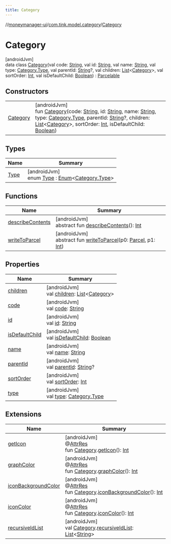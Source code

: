 ```yaml
---
title: Category
---
```

//[moneymanager-ui](../../../index.html)/[com.tink.model.category](../index.html)/[Category](index.html)



# Category



[androidJvm]\
data class [Category](index.html)(val code: [String](https://kotlinlang.org/api/latest/jvm/stdlib/kotlin/-string/index.html), val id: [String](https://kotlinlang.org/api/latest/jvm/stdlib/kotlin/-string/index.html), val name: [String](https://kotlinlang.org/api/latest/jvm/stdlib/kotlin/-string/index.html), val type: [Category.Type](-type/index.html), val parentId: [String](https://kotlinlang.org/api/latest/jvm/stdlib/kotlin/-string/index.html)?, val children: [List](https://kotlinlang.org/api/latest/jvm/stdlib/kotlin.collections/-list/index.html)&lt;[Category](index.html)&gt;, val sortOrder: [Int](https://kotlinlang.org/api/latest/jvm/stdlib/kotlin/-int/index.html), val isDefaultChild: [Boolean](https://kotlinlang.org/api/latest/jvm/stdlib/kotlin/-boolean/index.html)) : [Parcelable](https://developer.android.com/reference/kotlin/android/os/Parcelable.html)



## Constructors


| | |
|---|---|
| [Category](-category.html) | [androidJvm]<br>fun [Category](-category.html)(code: [String](https://kotlinlang.org/api/latest/jvm/stdlib/kotlin/-string/index.html), id: [String](https://kotlinlang.org/api/latest/jvm/stdlib/kotlin/-string/index.html), name: [String](https://kotlinlang.org/api/latest/jvm/stdlib/kotlin/-string/index.html), type: [Category.Type](-type/index.html), parentId: [String](https://kotlinlang.org/api/latest/jvm/stdlib/kotlin/-string/index.html)?, children: [List](https://kotlinlang.org/api/latest/jvm/stdlib/kotlin.collections/-list/index.html)&lt;[Category](index.html)&gt;, sortOrder: [Int](https://kotlinlang.org/api/latest/jvm/stdlib/kotlin/-int/index.html), isDefaultChild: [Boolean](https://kotlinlang.org/api/latest/jvm/stdlib/kotlin/-boolean/index.html)) |


## Types


| Name | Summary |
|---|---|
| [Type](-type/index.html) | [androidJvm]<br>enum [Type](-type/index.html) : [Enum](https://kotlinlang.org/api/latest/jvm/stdlib/kotlin/-enum/index.html)&lt;[Category.Type](-type/index.html)&gt; |


## Functions


| Name | Summary |
|---|---|
| [describeContents](../../com.tink.service.provider/-provider-filter/index.html#-1578325224%2FFunctions%2F1000845458) | [androidJvm]<br>abstract fun [describeContents](../../com.tink.service.provider/-provider-filter/index.html#-1578325224%2FFunctions%2F1000845458)(): [Int](https://kotlinlang.org/api/latest/jvm/stdlib/kotlin/-int/index.html) |
| [writeToParcel](../../com.tink.service.provider/-provider-filter/index.html#-1754457655%2FFunctions%2F1000845458) | [androidJvm]<br>abstract fun [writeToParcel](../../com.tink.service.provider/-provider-filter/index.html#-1754457655%2FFunctions%2F1000845458)(p0: [Parcel](https://developer.android.com/reference/kotlin/android/os/Parcel.html), p1: [Int](https://kotlinlang.org/api/latest/jvm/stdlib/kotlin/-int/index.html)) |


## Properties


| Name | Summary |
|---|---|
| [children](children.html) | [androidJvm]<br>val [children](children.html): [List](https://kotlinlang.org/api/latest/jvm/stdlib/kotlin.collections/-list/index.html)&lt;[Category](index.html)&gt; |
| [code](code.html) | [androidJvm]<br>val [code](code.html): [String](https://kotlinlang.org/api/latest/jvm/stdlib/kotlin/-string/index.html) |
| [id](id.html) | [androidJvm]<br>val [id](id.html): [String](https://kotlinlang.org/api/latest/jvm/stdlib/kotlin/-string/index.html) |
| [isDefaultChild](is-default-child.html) | [androidJvm]<br>val [isDefaultChild](is-default-child.html): [Boolean](https://kotlinlang.org/api/latest/jvm/stdlib/kotlin/-boolean/index.html) |
| [name](name.html) | [androidJvm]<br>val [name](name.html): [String](https://kotlinlang.org/api/latest/jvm/stdlib/kotlin/-string/index.html) |
| [parentId](parent-id.html) | [androidJvm]<br>val [parentId](parent-id.html): [String](https://kotlinlang.org/api/latest/jvm/stdlib/kotlin/-string/index.html)? |
| [sortOrder](sort-order.html) | [androidJvm]<br>val [sortOrder](sort-order.html): [Int](https://kotlinlang.org/api/latest/jvm/stdlib/kotlin/-int/index.html) |
| [type](type.html) | [androidJvm]<br>val [type](type.html): [Category.Type](-type/index.html) |


## Extensions


| Name | Summary |
|---|---|
| [getIcon](../../se.tink.commons.categories/get-icon.html) | [androidJvm]<br>@[AttrRes](https://developer.android.com/reference/kotlin/androidx/annotation/AttrRes.html)<br>fun [Category](index.html).[getIcon](../../se.tink.commons.categories/get-icon.html)(): [Int](https://kotlinlang.org/api/latest/jvm/stdlib/kotlin/-int/index.html) |
| [graphColor](../../se.tink.commons.categories/graph-color.html) | [androidJvm]<br>@[AttrRes](https://developer.android.com/reference/kotlin/androidx/annotation/AttrRes.html)<br>fun [Category](index.html).[graphColor](../../se.tink.commons.categories/graph-color.html)(): [Int](https://kotlinlang.org/api/latest/jvm/stdlib/kotlin/-int/index.html) |
| [iconBackgroundColor](../../se.tink.commons.categories/icon-background-color.html) | [androidJvm]<br>@[AttrRes](https://developer.android.com/reference/kotlin/androidx/annotation/AttrRes.html)<br>fun [Category](index.html).[iconBackgroundColor](../../se.tink.commons.categories/icon-background-color.html)(): [Int](https://kotlinlang.org/api/latest/jvm/stdlib/kotlin/-int/index.html) |
| [iconColor](../../se.tink.commons.categories/icon-color.html) | [androidJvm]<br>@[AttrRes](https://developer.android.com/reference/kotlin/androidx/annotation/AttrRes.html)<br>fun [Category](index.html).[iconColor](../../se.tink.commons.categories/icon-color.html)(): [Int](https://kotlinlang.org/api/latest/jvm/stdlib/kotlin/-int/index.html) |
| [recursiveIdList](../../se.tink.commons.extensions/recursive-id-list.html) | [androidJvm]<br>val [Category](index.html).[recursiveIdList](../../se.tink.commons.extensions/recursive-id-list.html): [List](https://kotlinlang.org/api/latest/jvm/stdlib/kotlin.collections/-list/index.html)&lt;[String](https://kotlinlang.org/api/latest/jvm/stdlib/kotlin/-string/index.html)&gt; |

